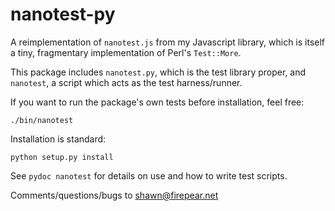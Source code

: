nanotest-py
===========

A reimplementation of `nanotest.js` from my Javascript library, which
is itself a tiny, fragmentary implementation of Perl's `Test::More`.

This package includes `nanotest.py`, which is the test library proper,
and `nanotest`, a script which acts as the test harness/runner.

If you want to run the package's own tests before installation, feel
free:

    ./bin/nanotest

Installation is standard:

    python setup.py install

See `pydoc nanotest` for details on use and how to write test scripts.

Comments/questions/bugs to <shawn@firepear.net>
